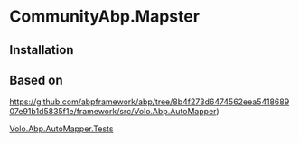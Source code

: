 # CommunityAbp.Mapster

## Installation


## Based on
https://github.com/abpframework/abp/tree/8b4f273d6474562eea541868907e91b1d5835f1e/framework/src/Volo.Abp.AutoMapper)

[Volo.Abp.AutoMapper.Tests](https://github.com/abpframework/abp/tree/8b4f273d6474562eea541868907e91b1d5835f1e/framework/test/Volo.Abp.AutoMapper.Tests)